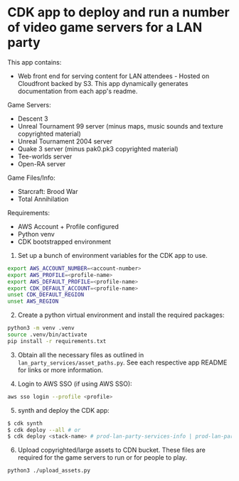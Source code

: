 # CDK app to deploy and run a number of video game servers for a LAN party

This app contains:
- Web front end for serving content for LAN attendees - Hosted on Cloudfront backed by S3. This app dynamically generates documentation from each app's readme.

Game Servers:
- Descent 3
- Unreal Tournament 99 server (minus maps, music sounds and texture copyrighted material)
- Unreal Tournament 2004 server
- Quake 3 server (minus pak0.pk3 copyrighted material)
- Tee-worlds server
- Open-RA server

Game Files/Info:
- Starcraft: Brood War
- Total Annihilation

Requirements:
- AWS Account + Profile configured
- Python venv
- CDK bootstrapped environment

1. Set up a bunch of environment variables for the CDK app to use. 
```bash
export AWS_ACCOUNT_NUMBER=<account-number>                                    
export AWS_PROFILE=<profile-name>       
export AWS_DEFAULT_PROFILE=<profile-name>     
export CDK_DEFAULT_ACCOUNT=<profile-name>     
unset CDK_DEFAULT_REGION
unset AWS_REGION
```

2. Create a python virtual environment and install the required packages:
```bash
python3 -m venv .venv
source .venv/bin/activate
pip install -r requirements.txt
```

3. Obtain all the necessary files as outlined in `lan_party_services/asset_paths.py`. See each respective app README for
links or more information.

4. Login to AWS SSO (if using AWS SSO):
```bash
aws sso login --profile <profile>
```
5. synth and deploy the CDK app:
```bash
$ cdk synth
$ cdk deploy --all # or
$ cdk deploy <stack-name> # prod-lan-party-services-info | prod-lan-party-services-core | prod-lan-party-services-quake3 | etc. See app.py for stack names
```

6. Upload copyrighted/large assets to CDN bucket. These files are required for the game servers to run or for people to play.
```bash
python3 ./upload_assets.py
```
